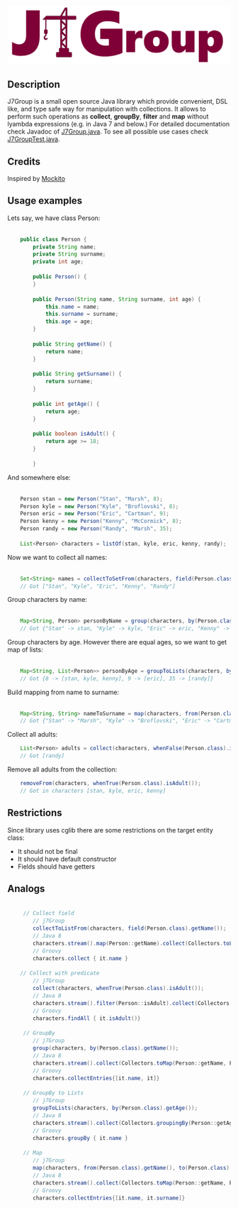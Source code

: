 ![j7Group](/logo.png?raw=true "j7Group")
## Description
J7Group is a small open source Java library which provide convenient, DSL like, and type safe way for manipulation with collections.
It allows to perform such operations as **collect**, **groupBy**, **filter** and **map** without lyambda expressions (e.g. in Java 7 and below.)
For detailed documentation check Javadoc of [J7Group.java](https://github.com/vendigo/j7group/blob/master/src/main/java/com/github/vendigo/j7group/J7Group.java). 
To see all possible use cases check [J7GroupTest.java](https://github.com/vendigo/j7group/blob/master/src/test/java/com/github/vendigo/j7group/J7GroupTest.java).


## Credits
Inspired by [Mockito](http://mockito.org/) 
 
## Usage examples
Lets say, we have class Person:

```java

    public class Person {
        private String name;
        private String surname;
        private int age;
    
        public Person() {
        }
    
        public Person(String name, String surname, int age) {
            this.name = name;
            this.surname = surname;
            this.age = age;
        }
    
        public String getName() {
            return name;
        }
    
        public String getSurname() {
            return surname;
        }
    
        public int getAge() {
            return age;
        }
        
        public boolean isAdult() {
            return age >= 18;
        }
        
        }
```

And somewhere else:

```java

    Person stan = new Person("Stan", "Marsh", 8);
    Person kyle = new Person("Kyle", "Broflovski", 8);
    Person eric = new Person("Eric", "Cartman", 9);
    Person kenny = new Person("Kenny", "McCormick", 8);
    Person randy = new Person("Randy", "Marsh", 35);
    
    List<Person> characters = listOf(stan, kyle, eric, kenny, randy);
```
 
Now we want to collect all names:
 
```java

    Set<String> names = collectToSetFrom(characters, field(Person.class).getName());
    // Got ["Stan", "Kyle", "Eric", "Kenny", "Randy"]
```

Group characters by name:

```java

    Map<String, Person> personByName = group(characters, by(Person.class).getName());
    // Got {"Stan" -> stan, "Kyle" -> kyle, "Eric" -> eric, "Kenny" -> kenny, "Randy" -> randy}
```

Group characters by age. However there are equal ages, so we want to get map of lists:

```java

    Map<String, List<Person>> personByAge = groupToLists(characters, by(Person.class).getAge());
    // Got {8 -> [stan, kyle, kenny], 9 -> [eric], 35 -> [randy]}
```

Build mapping from name to surname:

```java

    Map<String, String> nameToSurname = map(characters, from(Person.class).getName(), to(Person.class).getSurname());
    // Got {"Stan" -> "Marsh", "Kyle" -> "Broflovski", "Eric" -> "Cartman", "Kenny" -> "McCormick", "Randy" -> "Marsh"}
```

Collect all adults:

```java
    List<Person> adults = collect(characters, whenFalse(Person.class).isAdult());
    // Got [randy]
```

Remove all adults from the collection:

```java
    removeFrom(characters, whenTrue(Person.class).isAdult());
    // Got in characters [stan, kyle, eric, kenny]
```

## Restrictions

Since library uses cglib there are some restrictions on the target entity class:
* It should not be final
* It should have default constructor
* Fields should have getters

## Analogs

```java
    
     // Collect field
        // j7Group
        collectToListFrom(characters, field(Person.class).getName());     
        // Java 8   
        characters.stream().map(Person::getName).collect(Collectors.toList());
        // Groovy
        characters.collect { it.name }
        
    // Collect with predicate
        // j7Group
        collect(characters, whenTrue(Person.class).isAdult());
        // Java 8
        characters.stream().filter(Person::isAdult).collect(Collectors.toList());
        // Groovy
        characters.findAll { it.isAdult()}
        
     // GroupBy
        // j7Group
        group(characters, by(Person.class).getName());
        // Java 8
        characters.stream().collect(Collectors.toMap(Person::getName, Function.<Person>identity()));
        // Groovy
        characters.collectEntries{[it.name, it]}
     
     // GroupBy to Lists   
        // j7Group
        groupToLists(characters, by(Person.class).getAge());       
        // Java 8
        characters.stream().collect(Collectors.groupingBy(Person::getAge));
        // Groovy
        characters.groupBy { it.name }
        
     // Map
        // j7Group     
        map(characters, from(Person.class).getName(), to(Person.class).getSurname());
        // Java 8
        characters.stream().collect(Collectors.toMap(Person::getName, Person::getSurname));
        // Groovy
        characters.collectEntries{[it.name, it.surname]}
        
```
